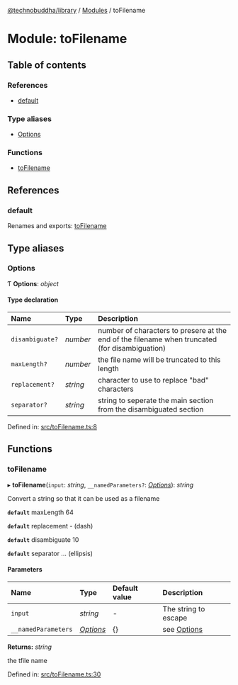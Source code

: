 [@technobuddha/library](../..) / [Modules](../Modules.md) / toFilename

# Module: toFilename

## Table of contents

### References

- [default](tofilename.md#default)

### Type aliases

- [Options](tofilename.md#options)

### Functions

- [toFilename](tofilename.md#tofilename)

## References

### default

Renames and exports: [toFilename](tofilename.md#tofilename)

## Type aliases

### Options

Ƭ **Options**: *object*

#### Type declaration

| Name | Type | Description |
| :------ | :------ | :------ |
| `disambiguate?` | *number* | number of characters to presere at the end of the filename when truncated (for disambiguation) |
| `maxLength?` | *number* | the file name will be truncated to this length |
| `replacement?` | *string* | character to use to replace "bad" characters |
| `separator?` | *string* | string to seperate the main section from the disambiguated section |

Defined in: [src/toFilename.ts:8](../../src/toFilename.ts#L8)

## Functions

### toFilename

▸ **toFilename**(`input`: *string*, `__namedParameters?`: [*Options*](tofilename.md#options)): *string*

Convert a string so that it can be used as a filename

**`default`** maxLength 64

**`default`** replacement - (dash)

**`default`** disambiguate 10

**`default`** separator … (ellipsis)

#### Parameters

| Name | Type | Default value | Description |
| :------ | :------ | :------ | :------ |
| `input` | *string* | - | The string to escape |
| `__namedParameters` | [*Options*](tofilename.md#options) | {} | see [Options](tofilename.md#options) |

**Returns:** *string*

the tfile name

Defined in: [src/toFilename.ts:30](../../src/toFilename.ts#L30)
